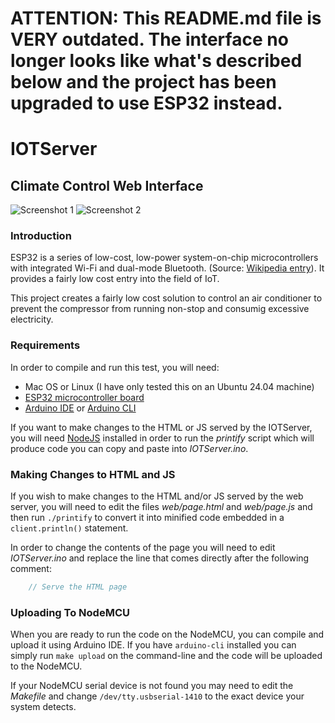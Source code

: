 # ATTENTION: This README.md file is VERY outdated. The interface no longer looks like what's described below and the project has been upgraded to use ESP32 instead.


# IOTServer
## Climate Control Web Interface

![Screenshot 1](/images/screenshot1.png)
![Screenshot 2](/images/screenshot2.png)


### Introduction

ESP32 is a series of low-cost, low-power system-on-chip microcontrollers with integrated Wi-Fi and dual-mode Bluetooth.
(Source: [Wikipedia entry](https://en.wikipedia.org/wiki/ESP32)). It provides a
fairly low cost entry into the field of IoT.

This project creates a fairly low cost solution to control an air conditioner to prevent the compressor from running non-stop and consumig excessive electricity.

### Requirements

In order to compile and run this test, you will need:
* Mac OS or Linux (I have only tested this on an Ubuntu 24.04 machine)
* [ESP32 microcontroller board](https://www.espressif.com/en/products/socs/esp32)
* [Arduino IDE](https://www.arduino.cc/en/Main/Software) or [Arduino CLI](https://github.com/arduino/arduino-cli)

If you want to make changes to the HTML or JS served by the IOTServer, you will
need [NodeJS](https://nodejs.org/en/) installed in order to run the *printify*
script which will produce code you can copy and paste into  *IOTServer.ino*.


### Making Changes to HTML and JS

If you wish to make changes to the HTML and/or JS served by the web server, you
will need to edit the files *web/page.html* and *web/page.js* and then run
`./printify` to convert it into minified code embedded in a `client.println()`
statement.

In order to change the contents of the page you will need to edit
*IOTServer.ino* and replace the line that comes directly after the following
comment:
```cpp
    // Serve the HTML page
```


### Uploading To NodeMCU

When you are ready to run the code on the NodeMCU, you can compile and
upload it using Arduino IDE. If you have `arduino-cli` installed you can simply
run `make upload` on the command-line and the code will be uploaded to the
NodeMCU.

If your NodeMCU serial device is not found you may need to edit the *Makefile*
and change `/dev/tty.usbserial-1410` to the exact device your system detects.
